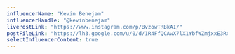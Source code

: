 ```yaml
---
influencerName: "Kevin Benejam"
influencerHandle: "@kevinbenejam"
livePostLink: "https://www.instagram.com/p/BvzowTRBkAI/"
postFileLink: "https://lh3.google.com/u/0/d/1R4FfQCAwX7lX1YbfWZmjxxE3RxSpQhqV"
selectInfluencerContent: true
---
```

